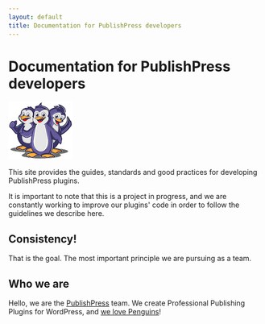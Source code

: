 ```yaml
---
layout: default
title: Documentation for PublishPress developers
---
```

# Documentation for PublishPress developers

![PublishPress Penquins Logo](/assets/img/publishpress-penguins.png "PublishPress mascots")

This site provides the guides, standards and good practices for developing PublishPress plugins.

It is important to note that this is a project in progress, and we are constantly working to improve our plugins' code in order to follow the guidelines we describe here.     

## Consistency!

That is the goal. The most important principle we are pursuing as a team.

## Who we are

Hello, we are the [PublishPress](https://publishpress.com) team. We create Professional Publishing Plugins for WordPress, and [we love Penguins](https://publishpress.com/brand/)!

